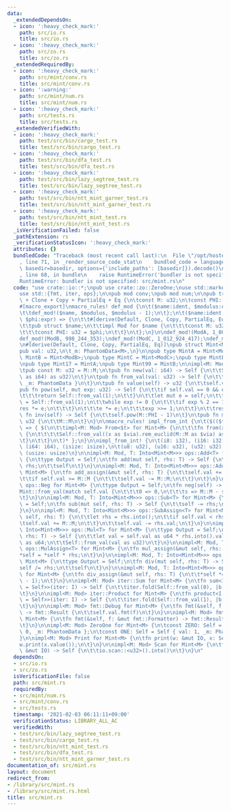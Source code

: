 ```yaml
---
data:
  _extendedDependsOn:
  - icon: ':heavy_check_mark:'
    path: src/io.rs
    title: src/io.rs
  - icon: ':heavy_check_mark:'
    path: src/zo.rs
    title: src/zo.rs
  _extendedRequiredBy:
  - icon: ':heavy_check_mark:'
    path: src/mint/conv.rs
    title: src/mint/conv.rs
  - icon: ':warning:'
    path: src/mint/num.rs
    title: src/mint/num.rs
  - icon: ':heavy_check_mark:'
    path: src/tests.rs
    title: src/tests.rs
  _extendedVerifiedWith:
  - icon: ':heavy_check_mark:'
    path: test/src/bin/cargo_test.rs
    title: test/src/bin/cargo_test.rs
  - icon: ':heavy_check_mark:'
    path: test/src/bin/dfa_test.rs
    title: test/src/bin/dfa_test.rs
  - icon: ':heavy_check_mark:'
    path: test/src/bin/lazy_segtree_test.rs
    title: test/src/bin/lazy_segtree_test.rs
  - icon: ':heavy_check_mark:'
    path: test/src/bin/ntt_mint_garner_test.rs
    title: test/src/bin/ntt_mint_garner_test.rs
  - icon: ':heavy_check_mark:'
    path: test/src/bin/ntt_mint_test.rs
    title: test/src/bin/ntt_mint_test.rs
  _isVerificationFailed: false
  _pathExtension: rs
  _verificationStatusIcon: ':heavy_check_mark:'
  attributes: {}
  bundledCode: "Traceback (most recent call last):\n  File \"/opt/hostedtoolcache/Python/3.9.1/x64/lib/python3.9/site-packages/onlinejudge_verify/documentation/build.py\"\
    , line 71, in _render_source_code_stat\n    bundled_code = language.bundle(stat.path,\
    \ basedir=basedir, options={'include_paths': [basedir]}).decode()\n  File \"/opt/hostedtoolcache/Python/3.9.1/x64/lib/python3.9/site-packages/onlinejudge_verify/languages/user_defined.py\"\
    , line 68, in bundle\n    raise RuntimeError('bundler is not specified: {}'.format(path.as_posix()))\n\
    RuntimeError: bundler is not specified: src/mint.rs\n"
  code: "use crate::io::*;\npub use crate::zo::ZeroOne;\nuse std::marker::PhantomData;\n\
    use std::{fmt, iter, ops};\n\npub mod conv;\npub mod num;\n\npub trait Mod: Default\
    \ + Clone + Copy + PartialEq + Eq {\n\tconst M: u32;\n\tconst PHI: u32;\n}\n\n\
    #[macro_export]\nmacro_rules! def_mod {\n\t($name:ident, $modulus:expr) => {\n\
    \t\tdef_mod!($name, $modulus, $modulus - 1);\n\t};\n\t($name:ident, $modulus:expr,\
    \ $phi:expr) => {\n\t\t#[derive(Default, Clone, Copy, PartialEq, Eq, Debug)]\n\
    \t\tpub struct $name;\n\t\timpl Mod for $name {\n\t\t\tconst M: u32 = $modulus;\n\
    \t\t\tconst PHI: u32 = $phi;\n\t\t}\n\t};\n}\n\ndef_mod!(ModA, 1_000_000_007);\n\
    def_mod!(ModB, 998_244_353);\ndef_mod!(ModC, 1_012_924_417);\ndef_mod!(ModD, 924_844_033);\n\
    \n#[derive(Default, Clone, Copy, PartialEq, Eq)]\npub struct Mint<M: Mod> {\n\t\
    pub val: u32,\n\t_m: PhantomData<M>,\n}\n\npub type MintA = Mint<ModA>;\npub type\
    \ MintB = Mint<ModB>;\npub type MintC = Mint<ModC>;\npub type MintD = Mint<ModD>;\n\
    \npub type Mint17 = MintA;\npub type Mint99 = MintB;\n\nimpl<M: Mod> Mint<M> {\n\
    \tpub const M: u32 = M::M;\n\tpub fn new(val: i64) -> Self {\n\t\tSelf::from_val(val.rem_euclid(M::M\
    \ as i64) as u32)\n\t}\n\tpub fn from_val(val: u32) -> Self {\n\t\tMint { val,\
    \ _m: PhantomData }\n\t}\n\tpub fn value(self) -> u32 {\n\t\tself.val\n\t}\n\t\
    pub fn pow(self, mut exp: u32) -> Self {\n\t\tif self.val == 0 && exp == 0 {\n\
    \t\t\treturn Self::from_val(1);\n\t\t}\n\t\tlet mut e = self;\n\t\tlet mut res\
    \ = Self::from_val(1);\n\t\twhile exp != 0 {\n\t\t\tif exp % 2 == 1 {\n\t\t\t\t\
    res *= e;\n\t\t\t}\n\t\t\te *= e;\n\t\t\texp >>= 1;\n\t\t}\n\t\tres\n\t}\n\tpub\
    \ fn inv(self) -> Self {\n\t\tself.pow(M::PHI - 1)\n\t}\n\tpub fn modulus() ->\
    \ u32 {\n\t\tM::M\n\t}\n}\n\nmacro_rules! impl_from_int {\n\t($(($t:ty: $via:ty)),*)\
    \ => { $(\n\t\timpl<M: Mod> From<$t> for Mint<M> {\n\t\t\tfn from(x: $t) -> Self\
    \ {\n\t\t\t\tSelf::from_val((x as $via).rem_euclid(M::M as $via) as u32)\n\t\t\
    \t}\n\t\t}\n\t)* };\n}\n\nimpl_from_int! {\n\t(i8: i32), (i16: i32), (i32: i32),\
    \ (i64: i64), (isize: isize),\n\t(u8: u32), (u16: u32), (u32: u32), (u64: u64),\
    \ (usize: usize)\n}\n\nimpl<M: Mod, T: Into<Mint<M>>> ops::Add<T> for Mint<M>\
    \ {\n\ttype Output = Self;\n\tfn add(mut self, rhs: T) -> Self {\n\t\tself +=\
    \ rhs;\n\t\tself\n\t}\n}\n\nimpl<M: Mod, T: Into<Mint<M>>> ops::AddAssign<T> for\
    \ Mint<M> {\n\tfn add_assign(&mut self, rhs: T) {\n\t\tself.val += rhs.into().val;\n\
    \t\tif self.val >= M::M {\n\t\t\tself.val -= M::M;\n\t\t}\n\t}\n}\n\nimpl<M: Mod>\
    \ ops::Neg for Mint<M> {\n\ttype Output = Self;\n\tfn neg(self) -> Self {\n\t\t\
    Mint::from_val(match self.val {\n\t\t\t0 => 0,\n\t\t\ts => M::M - s,\n\t\t})\n\
    \t}\n}\n\nimpl<M: Mod, T: Into<Mint<M>>> ops::Sub<T> for Mint<M> {\n\ttype Output\
    \ = Self;\n\tfn sub(mut self, rhs: T) -> Self {\n\t\tself -= rhs;\n\t\tself\n\t\
    }\n}\n\nimpl<M: Mod, T: Into<Mint<M>>> ops::SubAssign<T> for Mint<M> {\n\tfn sub_assign(&mut\
    \ self, rhs: T) {\n\t\tlet rhs = rhs.into();\n\t\tif self.val < rhs.val {\n\t\t\
    \tself.val += M::M;\n\t\t}\n\t\tself.val -= rhs.val;\n\t}\n}\n\nimpl<M: Mod, T:\
    \ Into<Mint<M>>> ops::Mul<T> for Mint<M> {\n\ttype Output = Self;\n\tfn mul(self,\
    \ rhs: T) -> Self {\n\t\tlet val = self.val as u64 * rhs.into().val as u64 % M::M\
    \ as u64;\n\t\tSelf::from_val(val as u32)\n\t}\n}\n\nimpl<M: Mod, T: Into<Mint<M>>>\
    \ ops::MulAssign<T> for Mint<M> {\n\tfn mul_assign(&mut self, rhs: T) {\n\t\t\
    *self = *self * rhs;\n\t}\n}\n\nimpl<M: Mod, T: Into<Mint<M>>> ops::Div<T> for\
    \ Mint<M> {\n\ttype Output = Self;\n\tfn div(mut self, rhs: T) -> Self {\n\t\t\
    self /= rhs;\n\t\tself\n\t}\n}\n\nimpl<M: Mod, T: Into<Mint<M>>> ops::DivAssign<T>\
    \ for Mint<M> {\n\tfn div_assign(&mut self, rhs: T) {\n\t\t*self *= rhs.into().pow(M::PHI\
    \ - 1);\n\t}\n}\n\nimpl<M: Mod> iter::Sum for Mint<M> {\n\tfn sum<I: Iterator<Item\
    \ = Self>>(iter: I) -> Self {\n\t\titer.fold(Self::from_val(0), |b, x| b + x)\n\
    \t}\n}\n\nimpl<M: Mod> iter::Product for Mint<M> {\n\tfn product<I: Iterator<Item\
    \ = Self>>(iter: I) -> Self {\n\t\titer.fold(Self::from_val(1), |b, x| b * x)\n\
    \t}\n}\n\nimpl<M: Mod> fmt::Debug for Mint<M> {\n\tfn fmt(&self, f: &mut fmt::Formatter)\
    \ -> fmt::Result {\n\t\tself.val.fmt(f)\n\t}\n}\n\nimpl<M: Mod> fmt::Display for\
    \ Mint<M> {\n\tfn fmt(&self, f: &mut fmt::Formatter) -> fmt::Result {\n\t\tself.val.fmt(f)\n\
    \t}\n}\n\nimpl<M: Mod> ZeroOne for Mint<M> {\n\tconst ZERO: Self = Self { val:\
    \ 0, _m: PhantomData };\n\tconst ONE: Self = Self { val: 1, _m: PhantomData };\n\
    }\n\nimpl<M: Mod> Print for Mint<M> {\n\tfn print(w: &mut IO, x: Self) {\n\t\t\
    w.print(x.value());\n\t}\n}\n\nimpl<M: Mod> Scan for Mint<M> {\n\tfn scan(io:\
    \ &mut IO) -> Self {\n\t\tio.scan::<u32>().into()\n\t}\n}\n"
  dependsOn:
  - src/io.rs
  - src/zo.rs
  isVerificationFile: false
  path: src/mint.rs
  requiredBy:
  - src/mint/num.rs
  - src/mint/conv.rs
  - src/tests.rs
  timestamp: '2021-02-03 06:11:11+09:00'
  verificationStatus: LIBRARY_ALL_AC
  verifiedWith:
  - test/src/bin/lazy_segtree_test.rs
  - test/src/bin/cargo_test.rs
  - test/src/bin/ntt_mint_test.rs
  - test/src/bin/dfa_test.rs
  - test/src/bin/ntt_mint_garner_test.rs
documentation_of: src/mint.rs
layout: document
redirect_from:
- /library/src/mint.rs
- /library/src/mint.rs.html
title: src/mint.rs
---
```

